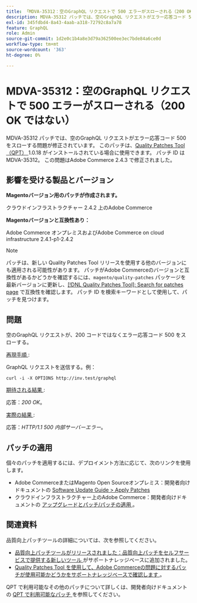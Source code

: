 ```yaml
---
title: 「MDVA-35312：空のGraphQL リクエストで 500 エラーがスローされる（200 OK ではない）」
description: MDVA-35312 パッチでは、空のGraphQL リクエストがエラー応答コード 500 をスローする問題が修正されています。 このパッチは、[Quality Patches Tool （QPT） ] （/help/announcements/adobe-commerce-announcements/magento-quality-patches-released-new-tool-to-self-serve-quality-patches.md） 1.0.18 がインストールされている場合に利用できます。 パッチ ID は MDVA-35312。 この問題はAdobe Commerce 2.4.3 で修正されました。
exl-id: 345fdbd4-8a43-4aab-a318-72792c8a7a78
feature: GraphQL
role: Admin
source-git-commit: 1d2e0c1b4a8e3d79a362500ee3ec7bde84a6ce0d
workflow-type: tm+mt
source-wordcount: '363'
ht-degree: 0%

---
```


# MDVA-35312：空のGraphQL リクエストで 500 エラーがスローされる（200 OK ではない）

MDVA-35312 パッチでは、空のGraphQL リクエストがエラー応答コード 500 をスローする問題が修正されています。 このパッチは、[Quality Patches Tool （QPT） ](/help/announcements/adobe-commerce-announcements/magento-quality-patches-released-new-tool-to-self-serve-quality-patches.md)1.0.18 がインストールされている場合に使用できます。 パッチ ID は MDVA-35312。 この問題はAdobe Commerce 2.4.3 で修正されました。

## 影響を受ける製品とバージョン

**Magentoバージョン用のパッチが作成されます。**

クラウドインフラストラクチャー 2.4.2 上のAdobe Commerce

**Magentoバージョンと互換性あり：**

Adobe Commerce オンプレミスおよびAdobe Commerce on cloud infrastructure 2.4.1-p1-2.4.2

>[!NOTE]
>
>パッチは、新しい Quality Patches Tool リリースを使用する他のバージョンにも適用される可能性があります。 パッチがAdobe Commerceのバージョンと互換性があるかどうかを確認するには、`magento/quality-patches` パッケージを最新バージョンに更新し、[[!DNL Quality Patches Tool]: Search for patches page](https://devdocs.magento.com/quality-patches/tool.html#patch-grid) で互換性を確認します。 パッチ ID を検索キーワードとして使用して、パッチを見つけます。

## 問題

空のGraphQL リクエストが、200 コードではなくエラー応答コード 500 をスローする。

<u> 再現手順 </u>:

GraphQL リクエストを送信する。例：

```curl
curl -i -X OPTIONS http://inv.test/graphql
```

<u> 期待される結果 </u>:

応答：*200 OK*。

<u> 実際の結果 </u>:

応答：*HTTP/1.1 500 内部サーバーエラー*。

## パッチの適用

個々のパッチを適用するには、デプロイメント方法に応じて、次のリンクを使用します。

* Adobe CommerceまたはMagento Open Sourceオンプレミス：開発者向けドキュメントの [Software Update Guide > Apply Patches](https://devdocs.magento.com/guides/v2.4/comp-mgr/patching/mqp.html)
* クラウドインフラストラクチャー上のAdobe Commerce：開発者向けドキュメントの [ アップグレードとパッチ/パッチの適用 ](https://devdocs.magento.com/cloud/project/project-patch.html)。

## 関連資料

品質向上パッチツールの詳細については、次を参照してください。

* [ 品質向上パッチツールがリリースされました：品質向上パッチをセルフサービスで提供する新しいツール ](/help/announcements/adobe-commerce-announcements/magento-quality-patches-released-new-tool-to-self-serve-quality-patches.md) がサポートナレッジベースに追加されました。
* [Quality Patches Tool を使用して、Adobe Commerceの問題に対するパッチが使用可能かどうかをサポートナレッジベースで確認します ](/help/support-tools/patches-available-in-qpt-tool/check-patch-for-magento-issue-with-magento-quality-patches.md)。

QPT で利用可能なその他のパッチについて詳しくは、開発者向けドキュメントの [QPT で利用可能なパッチ ](https://devdocs.magento.com/quality-patches/tool.html#patch-grid) を参照してください。
